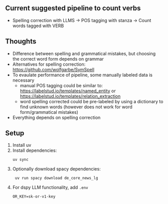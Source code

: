

## Current suggested pipeline to count verbs

- Spelling correction with LLMS -> POS tagging with stanza -> Count words tagged with VERB

## Thoughts

- Difference between spelling and grammatical mistakes, but choosing the correct word form depends on grammar
- Alternatives for spelling correction: https://github.com/wolfgarbe/SymSpell
- To evaulate performance of pipeline, some manually labeled data is necessary
    - manual POS tagging could be similar to: https://labelstud.io/templates/named_entity or https://labelstud.io/templates/relation_extraction
    - word spelling corrected could be pre-labeled by using a dictionary to find unknown words (however does not work for word form/grammatical mistakes)
- Everything depends on spelling correction

## Setup

1. Install uv
2. Install dependencies:
    ```
    uv sync
    ```
3. Optionally download spacy dependencies:
   ```
    uv run spacy download de_core_news_lg
    ```
4. For dspy LLM functionality, add `.env`
    ```
    OR_KEY=sk-or-v1-key
    ```